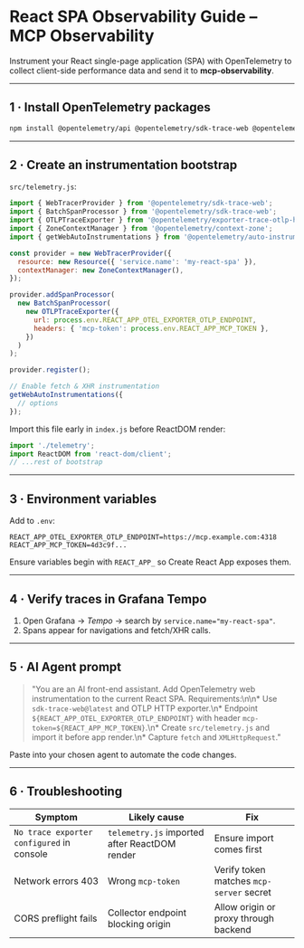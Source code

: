 # React SPA Observability Guide – MCP Observability

Instrument your React single-page application (SPA) with OpenTelemetry to collect client-side performance data and send it to **mcp-observability**.

---

## 1 · Install OpenTelemetry packages

```bash
npm install @opentelemetry/api @opentelemetry/sdk-trace-web @opentelemetry/exporter-trace-otlp-http
```

---

## 2 · Create an instrumentation bootstrap

`src/telemetry.js`:

```js
import { WebTracerProvider } from '@opentelemetry/sdk-trace-web';
import { BatchSpanProcessor } from '@opentelemetry/sdk-trace-web';
import { OTLPTraceExporter } from '@opentelemetry/exporter-trace-otlp-http';
import { ZoneContextManager } from '@opentelemetry/context-zone';
import { getWebAutoInstrumentations } from '@opentelemetry/auto-instrumentations-web';

const provider = new WebTracerProvider({
  resource: new Resource({ 'service.name': 'my-react-spa' }),
  contextManager: new ZoneContextManager(),
});

provider.addSpanProcessor(
  new BatchSpanProcessor(
    new OTLPTraceExporter({
      url: process.env.REACT_APP_OTEL_EXPORTER_OTLP_ENDPOINT,
      headers: { 'mcp-token': process.env.REACT_APP_MCP_TOKEN },
    })
  )
);

provider.register();

// Enable fetch & XHR instrumentation
getWebAutoInstrumentations({
  // options
});
```

Import this file early in `index.js` before ReactDOM render:

```js
import './telemetry';
import ReactDOM from 'react-dom/client';
// ...rest of bootstrap
```

---

## 3 · Environment variables

Add to `.env`:

```
REACT_APP_OTEL_EXPORTER_OTLP_ENDPOINT=https://mcp.example.com:4318
REACT_APP_MCP_TOKEN=4d3c9f...
```

Ensure variables begin with `REACT_APP_` so Create React App exposes them.

---

## 4 · Verify traces in Grafana Tempo

1. Open Grafana → *Tempo* → search by `service.name="my-react-spa"`.
2. Spans appear for navigations and fetch/XHR calls.

---

## 5 · AI Agent prompt

> "You are an AI front-end assistant. Add OpenTelemetry web instrumentation to the current React SPA. Requirements:\n\n* Use `sdk-trace-web@latest` and OTLP HTTP exporter.\n* Endpoint `${REACT_APP_OTEL_EXPORTER_OTLP_ENDPOINT}` with header `mcp-token=${REACT_APP_MCP_TOKEN}`.\n* Create `src/telemetry.js` and import it before app render.\n* Capture `fetch` and `XMLHttpRequest`."

Paste into your chosen agent to automate the code changes.

---

## 6 · Troubleshooting

| Symptom | Likely cause | Fix |
|---------|--------------|-----|
| `No trace exporter configured` in console | `telemetry.js` imported after ReactDOM render | Ensure import comes first |
| Network errors 403 | Wrong `mcp-token` | Verify token matches `mcp-server` secret |
| CORS preflight fails | Collector endpoint blocking origin | Allow origin or proxy through backend |
